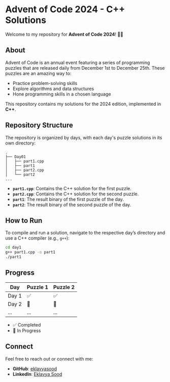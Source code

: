 # Advent of Code 2024 - C++ Solutions

Welcome to my repository for **Advent of Code 2024**! 🎄✨

## About
Advent of Code is an annual event featuring a series of programming puzzles that are released daily from December 1st to December 25th. These puzzles are an amazing way to:

- Practice problem-solving skills
- Explore algorithms and data structures
- Hone programming skills in a chosen language

This repository contains my solutions for the 2024 edition, implemented in **C++**.

## Repository Structure
The repository is organized by days, with each day's puzzle solutions in its own directory:

```
.
├── Day01
│   ├── part1.cpp
│   ├── part1
│   ├── part2.cpp
│   └── part2
...
```

- **`part1.cpp`**: Contains the C++ solution for the first puzzle.
- **`part2.cpp`**: Contains the C++ solution for the second puzzle.
- **`part1`**: The result binary of the first puzzle of the day.
- **`part2`**: The result binary of the second puzzle of the day.

## How to Run
To compile and run a solution, navigate to the respective day’s directory and use a C++ compiler (e.g., `g++`):

```bash
cd day1
g++ part1.cpp -o part1
./part1
```

## Progress
| Day  | Puzzle 1 | Puzzle 2 |
|------|----------|----------|
|Day 1 | ✅       | ✅       |
|Day 2 | 🔄       | 🔄       |
| ...  | ...      | ...      |

- ✅ Completed
- 🔄 In Progress

## Connect
Feel free to reach out or connect with me:

- **GitHub**: [eklavyasood](https://github.com/eklavyasood)
- **LinkedIn**: [Eklavya Sood](https://www.linkedin.com/in/eklavya-sood-28261b221/)
